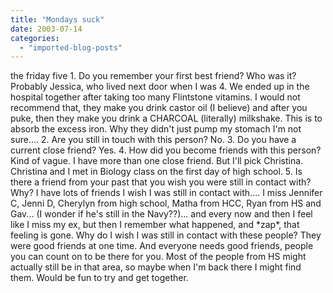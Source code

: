 ```yaml
---
title: "Mondays suck"
date: 2003-07-14
categories: 
  - "imported-blog-posts"
---
```


the friday five 1. Do you remember your first best friend? Who was it? Probably Jessica, who lived next door when I was 4. We ended up in the hospital together after taking too many Flintstone vitamins. I would not recommend that, they make you drink castor oil (I believe) and after you puke, then they make you drink a CHARCOAL (literally) milkshake. This is to absorb the excess iron. Why they didn't just pump my stomach I'm not sure.... 2. Are you still in touch with this person? No. 3. Do you have a current close friend? Yes. 4. How did you become friends with this person? Kind of vague. I have more than one close friend. But I'll pick Christina. Christina and I met in Biology class on the first day of high school. 5. Is there a friend from your past that you wish you were still in contact with? Why? I have lots of friends I wish I was still in contact with.... I miss Jennifer C, Jenni D, Cherylyn from high school, Matha from HCC, Ryan from HS and Gav... (I wonder if he's still in the Navy??)... and every now and then I feel like I miss my ex, but then I remember what happened, and \*zap\*, that feeling is gone. Why do I wish I was still in contact with these people? They were good friends at one time. And everyone needs good friends, people you can count on to be there for you. Most of the people from HS might actually still be in that area, so maybe when I'm back there I might find them. Would be fun to try and get together.
